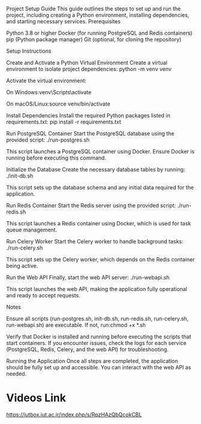 Project Setup Guide
This guide outlines the steps to set up and run the project, including creating a Python environment, installing dependencies, and starting necessary services.
Prerequisites

Python 3.8 or higher
Docker (for running PostgreSQL and Redis containers)
pip (Python package manager)
Git (optional, for cloning the repository)

Setup Instructions

Create and Activate a Python Virtual Environment
Create a virtual environment to isolate project dependencies:
python -m venv venv

Activate the virtual environment:

On Windows:venv\Scripts\activate


On macOS/Linux:source venv/bin/activate




Install Dependencies
Install the required Python packages listed in requirements.txt:
pip install -r requirements.txt


Run PostgreSQL Container
Start the PostgreSQL database using the provided script:
./run-postgres.sh

This script launches a PostgreSQL container using Docker. Ensure Docker is running before executing this command.

Initialize the Database
Create the necessary database tables by running:
./init-db.sh

This script sets up the database schema and any initial data required for the application.

Run Redis Container
Start the Redis server using the provided script:
./run-redis.sh

This script launches a Redis container using Docker, which is used for task queue management.

Run Celery Worker
Start the Celery worker to handle background tasks:
./run-celery.sh

This script sets up the Celery worker, which depends on the Redis container being active.

Run the Web API
Finally, start the web API server:
./run-webapi.sh

This script launches the web API, making the application fully operational and ready to accept requests.


Notes

Ensure all scripts (run-postgres.sh, init-db.sh, run-redis.sh, run-celery.sh, run-webapi.sh) are executable. If not, run:chmod +x *.sh


Verify that Docker is installed and running before executing the scripts that start containers.
If you encounter issues, check the logs for each service (PostgreSQL, Redis, Celery, and the web API) for troubleshooting.

Running the Application
Once all steps are completed, the application should be fully set up and accessible. You can interact with the web API as needed.

# Videos Link
https://iutbox.iut.ac.ir/index.php/s/RpzHAzQbQcokCBL
